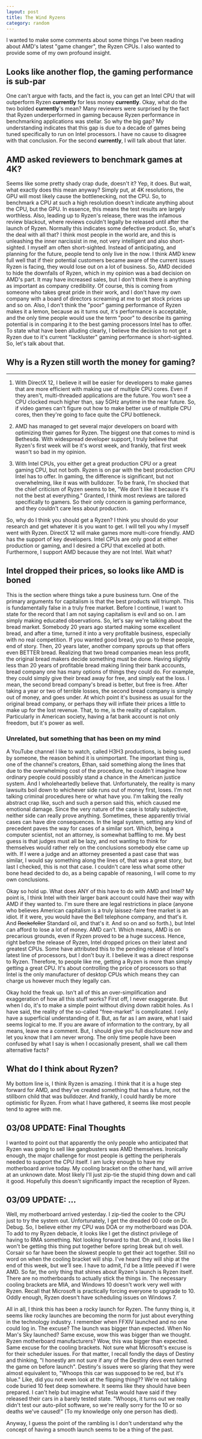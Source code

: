 ```yaml
---
layout: post
title: The Wind Ryzens
category: random
---
```


I wanted to make some comments about some things I've been reading about AMD's
latest "game changer", the Ryzen CPUs. I also wanted to provide some of my own
profound insight.

## Looks like another flop, the gaming performance is sub-par
One can't argue with facts, and the fact is, you can get an Intel CPU that will
outperform Ryzen **currently** for less money **currently**. Okay, what do the
two bolded **currently**'s mean? Many reviewers were surprised by the fact that
Ryzen underperformed in gaming because Ryzen performance in benchmarking
applications was stellar. So why the big gap? My understanding indicates that
this gap is due to a decade of games being tuned specifically to run on Intel
processors. I have no cause to disagree with that conclusion. For the second
**currently**, I will talk about that later.

## AMD asked reviewers to benchmark games at 4K?
Seems like some pretty shady crap dude, doesn't it? Yep, it does. But wait, what
exactly does this mean anyway? Simply put, at 4K resolutions, the GPU will most
likely cause the bottlenecking, not the CPU. So, to benchmark a CPU at such a
high resolution doesn't indicate anything about the CPU, but the GPU. In essence,
this means the test results are largely worthless. Also, leading up to Ryzen's
release, there was the infamous review blackout, where reviews couldn't legally
be released until after the launch of Ryzen. Normally this indicates some
defective product. So, what's the deal with all that? I think most people in the
world are, and this is unleashing the inner narcissist in me, not very
intelligent and also short-sighted. I myself am often short-sighted. Instead of
anticipating, and planning for the future, people tend to only live in the now.
I think AMD knew full well that if their potential customers became aware of the
current issues Ryzen is facing, they would lose out on a lot of business. So,
AMD decided to hide the downfalls of Ryzen, which in my opinion was a bad
decision on AMD's part. It may have increased sales, but I don't think there is
anything as important as company credibility. Of course, this is coming from
someone who takes great pride in their work, and I don't have my own company
with a board of directors screaming at me to get stock prices up and so on.
Also, I don't think the "poor" gaming performance of Ryzen makes it a lemon,
because as it turns out, it's performance is acceptable, and the only time
people would use the term "poor" to describe its gaming potential is in
comparing it to the best gaming processors Intel has to offer. To state what
have been alluding clearly, I believe the decision to not get a Ryzen due to
it's current "lackluster" gaming performance is short-sighted. So, let's talk
about that.

## Why is a Ryzen still worth the money for gaming?
------------------------------------------------
1. With DirectX 12, I believe it will be easier for developers to make games
that are more efficient with making use of multiple CPU cores. Even if they
aren't, multi-threaded applications are the future. You won't see a CPU clocked
much higher than, say 5GHz anytime in the near future. So, if video games can't
figure out how to make better use of multiple CPU cores, then they're going to
face quite the CPU bottleneck.

2. AMD has managed to get several major developers on board with optimizing
their games for Ryzen. The biggest one that comes to mind is Bethesda. With
widespread developer support, I truly believe that Ryzen's first week will be
it's worst week, and frankly, that first week wasn't so bad in my opinion.

3. With Intel CPUs, you either get a great production CPU or a great gaming CPU,
but not both. Ryzen is on par with the best production CPU Intel has to offer.
In gaming, the difference is significant, but not overwhelming, like it was with
bulldozer. To be frank, I'm shocked that the chief criticism of Ryzen seems to
be, "We don't like it because it's not the best at everything." Granted, I think
most reviews are tailored specifically to gamers. So their only concern is
gaming performance, and they couldn't care less about production.

So, why do I think you should get a Ryzen? I think you should do your research
and get whatever it is you want to get. I will tell you why I myself went with
Ryzen. DirectX 12 will make games more multi-core friendly. AMD has the support
of key developers. Intel CPUs are only good at either production or gaming, and
I desired a CPU that excelled at both. Furthermore, I support AMD because they
are not Intel. Wait what?

## Intel dropped their prices, so looks like AMD is boned
This is the section where things take a pure business turn. One of the primary
arguments for capitalism is that the best products will triumph. This is
fundamentally false in a truly free market. Before I continue, I want to state
for the record that I am not saying capitalism is evil and so on. I am simply
making educated observations. So, let's say we're talking about the bread
market. Somebody 20 years ago started making some excellent bread, and after
a time, turned it into a very profitable business, especially with no real
competition. If you wanted good bread, you go to these people, end of story.
Then, 20 years later, another company sprouts up that offers even BETTER bread.
Realizing that two bread companies mean less profit, the original bread makers
decide something must be done. Having slightly less than 20 years of profitable
bread making lining their bank accounts, bread company one has many options of
things they could do. For example, they could simply give their bread away for
free, and simply eat the loss. I mean, the second bread company's bread is
better, but free is free. After taking a year or two of terrible losses, the
second bread company is simply out of money, and goes under. At which point
it's business as usual for the original bread company, or perhaps they will
inflate their prices a little to make up for the lost revenue. That, to me,
is the reality of capitalism. Particularly in American society, having a fat
bank account is not only freedom, but it's power as well.

### Unrelated, but something that has been on my mind
A YouTube channel I like to watch, called H3H3 productions, is being sued by
someone, the reason behind it is unimportant. The important thing is, one of the
channel's creators, Ethan, said something along the lines that due to the
overwhelming cost of the procedure, he couldn't imagine how ordinary people
could possibly stand a chance in the American justice system. And I
wholeheartedly believe that. Unfortunately, the reality is many lawsuits boil
down to whichever side runs out of money first, loses. I'm not talking criminal
procedures here or what have you. I'm talking the really abstract crap like,
such and such a person said this, which caused me emotional damage. Since the
very nature of the case is totally subjective, neither side can really prove
anything. Sometimes, these apparently trivial cases can have dire consequences.
In the legal system, setting any kind of precedent paves the way for cases of
a similar sort. Which, being a computer scientist, not an attorney, is somewhat
baffling to me. My best guess is that judges must all be lazy, and not wanting
to think for themselves would rather rely on the conclusions somebody else came
up with. If I were a judge and an attorney presented a past case that was
similar, I would say something along the lines of, that was a great story, but
last I checked, this is not that case. I couldn't care less what some other
bone head decided to do, as a being capable of reasoning, I will come to my own
conclusions.

Okay so hold up. What does ANY of this have to do with AMD and Intel? My point
is, I think Intel with their larger bank account could have their way with AMD
if they wanted to. I'm sure there are legal restrictions in place (anyone who
believes American capitalism is a truly laissez-faire free market is an idiot.
If it were, you would have the Bell telephone company, and that's it. And
~~Rockefeller~~ Standard oil, and that's it. And so on and so forth.), but Intel
can afford to lose a lot of money. AMD can't. Which means, AMD is on precarious
grounds, even if Ryzen proved to be a huge success. Hence, right before the
release of Ryzen, Intel dropped prices on their latest and greatest CPUs. Some
have attributed this to the pending release of Intel's latest line of
processors, but I don't buy it. I believe it was a direct response to Ryzen.
Therefore, to people like me, getting a Ryzen is more than simply getting a
great CPU. It's about controlling the price of processors so that Intel is the
only manufacturer of desktop CPUs which means they can charge us however much
they legally can.

Okay hold the freak up. Isn't all of this an over-simplification and exaggeration
of how all this stuff works? First off, I never exaggerate. But when I do, it's
to make a simple point without diving down rabbit holes. As I have said, the
reality of the so-called "free-market" is complicated. I only have a superficial
understanding of it. But, as far as I am aware, what I said seems logical to me.
If you are aware of information to the contrary, by all means, leave me a comment.
But, I should give you full disclosure now and let you know that I am never wrong.
The only time people have been confused by what I say is when I occasionally
present, shall we call them alternative facts?

## What do I think about Ryzen?
My bottom line is, I think Ryzen is amazing. I think that it is a huge step
forward for AMD, and they've created something that has a future, not the
stillborn child that was bulldozer. And frankly, I could hardly be more
optimistic for Ryzen. From what I have gathered, it seems like most people tend
to agree with me.

## 03/08 UPDATE: Final Thoughts
I wanted to point out that apparently the only people who anticipated that Ryzen
was going to sell like gangbusters was AMD themselves. Ironically enough, the
major challenge for most people is getting the peripherals needed to support the
CPU itself. I am lucky enough to have my motherboard arrive today. My cooling
bracket on the other hand, will arrive at an unknown date. Most likely I'll just
zip-tie the stupid thing down and call it good. Hopefully this doesn't
significantly impact the reception of Ryzen.

## 03/09 UPDATE: ...
Well, my motherboard arrived yesterday. I zip-tied the cooler to the CPU just to
try the system out. Unfortunately, I get the dreaded 00 code on Dr. Debug. So,
I believe either my CPU was DOA or my motherboard was DOA. To add to my Ryzen
debacle, it looks like I get the distinct privilege of having to RMA something.
Not looking forward to that. Oh and, it looks like I won't be getting this thing
put together before spring break but oh well. Corsair so far have been the
slowest people to get their act together. Still no word on when the cooling
bracket will ship. I've heard they will ship at the end of this week, but we'll
see. I have to admit, I'd be a little peeved if I were AMD. So far, the only
thing that shines about Ryzen's launch is Ryzen itself. There are no
motherboards to actually stick the things in. The necessary cooling brackets are
MIA, and Windows 10 doesn't work very well with Ryzen. Recall that Microsoft is
practically forcing everyone to upgrade to 10. Oddly enough, Ryzen doesn't have
scheduling issues on Windows 7.

All in all, I think this has been a rocky launch for Ryzen. The funny thing is,
it seems like rocky launches are becoming the norm for just about everything in
the technology industry. I remember when FFXIV launched and no one could log in.
The excuse? The launch was bigger than expected. When No Man's Sky launched?
Same excuse, wow this was bigger than we thought. Ryzen motherboard
manufacturers? Wow, this was bigger than expected. Same excuse for the cooling
brackets. Not sure what Microsoft's excuse is for their scheduler issues. For
that matter, I recall fondly the days of Destiny and thinking, "I honestly am
not sure if any of the Destiny devs even turned the game on before launch".
Destiny's issues were so glaring that they were almost equivalent to, "Whoops
this car was supposed to be red, but it's blue." Like, did you not even look at
the flipping thing?? We're not talking code buried 10 feet deep somewhere. It
seems like they should have been prepared. I can't help but imagine what Tesla
would have said if they released their cars in a barely tested state. "Whoops,
it turns out we really didn't test our auto-pilot software, so we're really
sorry for the 10 or so deaths we've caused!" (To my knowledge only one person
has died).

Anyway, I guess the point of the rambling is I don't understand why the concept
of having a smooth launch seems to be a thing of the past.
